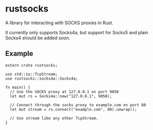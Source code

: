 rustsocks
=========

A library for interacting with SOCKS proxies in Rust.

It currently only supports Socks4a, but support for Socks5 and plain Socks4 should be added soon.

Example
-------
    extern crate rustsocks;

    use std::io::TcpStream;
    use rustsocks::socks4a::Socks4a;

    fn main() {
      // Use the SOCKS proxy at 127.0.0.1 on port 9050
      let mut rs = Socks4a::new("127.0.0.1", 9050);

      // Connect through the socks proxy to example.com on port 80
      let mut stream = rs.connect("example.com", 80).unwrap();

      // Use stream like any other TcpStream.
    }

